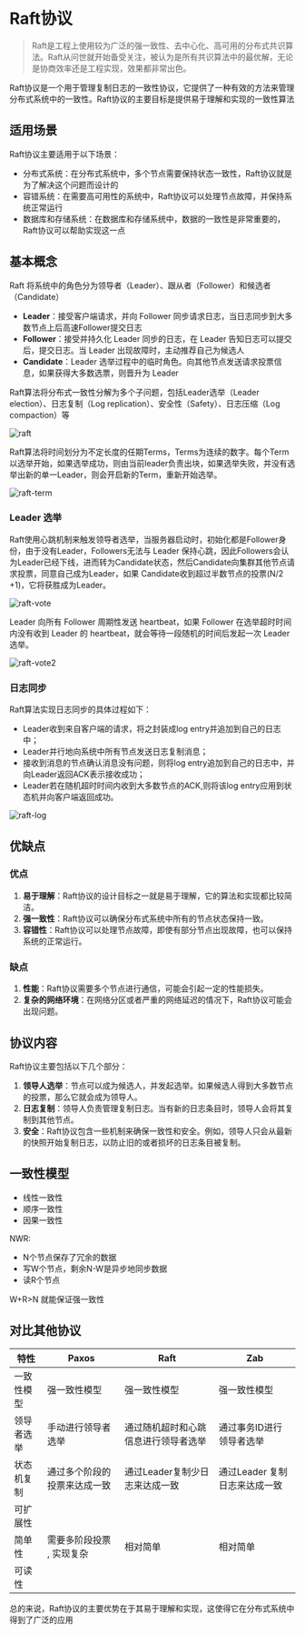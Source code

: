 # Raft协议

> Raft是工程上使用较为广泛的强一致性、去中心化、高可用的分布式共识算法。Raft从问世就开始备受关注，被认为是所有共识算法中的最优解，无论是协商效率还是工程实现，效果都非常出色。

Raft协议是一个用于管理复制日志的一致性协议，它提供了一种有效的方法来管理分布式系统中的一致性。Raft协议的主要目标是提供易于理解和实现的一致性算法

## 适用场景

Raft协议主要适用于以下场景：

- 分布式系统：在分布式系统中，多个节点需要保持状态一致性，Raft协议就是为了解决这个问题而设计的
- 容错系统：在需要高可用性的系统中，Raft协议可以处理节点故障，并保持系统正常运行
- 数据库和存储系统：在数据库和存储系统中，数据的一致性是非常重要的，Raft协议可以帮助实现这一点

## 基本概念

Raft 将系统中的角色分为领导者（Leader）、跟从者（Follower）和候选者（Candidate）

- **Leader**：接受客户端请求，并向 Follower 同步请求日志，当日志同步到大多数节点上后高速Follower提交日志
- **Follower**：接受并持久化 Leader 同步的日志，在 Leader 告知日志可以提交后，提交日志。当 Leader 出现故障时，主动推荐自己为候选人
- **Candidate**：Leader 选举过程中的临时角色。向其他节点发送请求投票信息，如果获得大多数选票，则晋升为 Leader

Raft算法将分布式一致性分解为多个子问题，包括Leader选举（Leader election）、日志复制（Log replication）、安全性（Safety）、日志压缩（Log compaction）等

![raft](../images/raft.png)

Raft算法将时间划分为不定长度的任期Terms，Terms为连续的数字。每个Term以选举开始，如果选举成功，则由当前leader负责出块，如果选举失败，并没有选举出新的单一Leader，则会开启新的Term，重新开始选举。

![raft-term](../images/raft-term.png)

### Leader 选举

Raft使用心跳机制来触发领导者选举，当服务器启动时，初始化都是Follower身份，由于没有Leader，Followers无法与 Leader 保持心跳，因此Followers会认为Leader已经下线，进而转为Candidate状态，然后Candidate向集群其他节点请求投票，同意自己成为Leader，如果 Candidate收到超过半数节点的投票(N/2 +1)，它将获胜成为Leader。

![raft-vote](../images/raft-vote.png)

Leader 向所有 Follower 周期性发送 heartbeat，如果 Follower 在选举超时时间内没有收到 Leader 的 heartbeat，就会等待一段随机的时间后发起一次 Leader 选举。

![raft-vote2](../images/raft-vote-2.png)

### 日志同步

Raft算法实现日志同步的具体过程如下：

- Leader收到来自客户端的请求，将之封装成log entry并追加到自己的日志中；
- Leader并行地向系统中所有节点发送日志复制消息；
- 接收到消息的节点确认消息没有问题，则将log entry追加到自己的日志中，并向Leader返回ACK表示接收成功；
- Leader若在随机超时时间内收到大多数节点的ACK,则将该log entry应用到状态机并向客户端返回成功。

![raft-log](../images/raft-log.png)

## 优缺点

### 优点

1. **易于理解**：Raft协议的设计目标之一就是易于理解，它的算法和实现都比较简洁。
2. **强一致性**：Raft协议可以确保分布式系统中所有的节点状态保持一致。
3. **容错性**：Raft协议可以处理节点故障，即使有部分节点出现故障，也可以保持系统的正常运行。

### 缺点

1. **性能**：Raft协议需要多个节点进行通信，可能会引起一定的性能损失。
2. **复杂的网络环境**：在网络分区或者严重的网络延迟的情况下，Raft协议可能会出现问题。

## 协议内容

Raft协议主要包括以下几个部分：

1. **领导人选举**：节点可以成为候选人，并发起选举。如果候选人得到大多数节点的投票，那么它就会成为领导人。
2. **日志复制**：领导人负责管理复制日志。当有新的日志条目时，领导人会将其复制到其他节点。
3. **安全**：Raft协议包含一些机制来确保一致性和安全。例如，领导人只会从最新的快照开始复制日志，以防止旧的或者损坏的日志条目被复制。

## 一致性模型

- 线性一致性
- 顺序一致性
- 因果一致性

NWR:

- N个节点保存了冗余的数据
- 写W个节点，剩余N-W是异步地同步数据
- 读R个节点
  
W+R>N 就能保证强一致性

## 对比其他协议

| 特性       | Paxos                        | Raft                                 | Zab                           |
| ---------- | ---------------------------- | ------------------------------------ | ----------------------------- |
| 一致性模型 | 强一致性模型                 | 强一致性模型                         | 强一致性模型                  |
| 领导者选举 | 手动进行领导者选举           | 通过随机超时和心跳信息进行领导者选举 | 通过事务ID进行领导者选举      |
| 状态机复制 | 通过多个阶段的投票来达成一致 | 通过Leader复制少日志来达成一致       | 通过Leader 复制日志来达成一致 |
| 可扩展性   |                              |                                      |                               |
| 简单性     | 需要多阶段投票 , 实现复杂    | 相对简单                             | 相对简单                      |
| 可读性     |                              |                                      |                               |

总的来说，Raft协议的主要优势在于其易于理解和实现，这使得它在分布式系统中得到了广泛的应用
